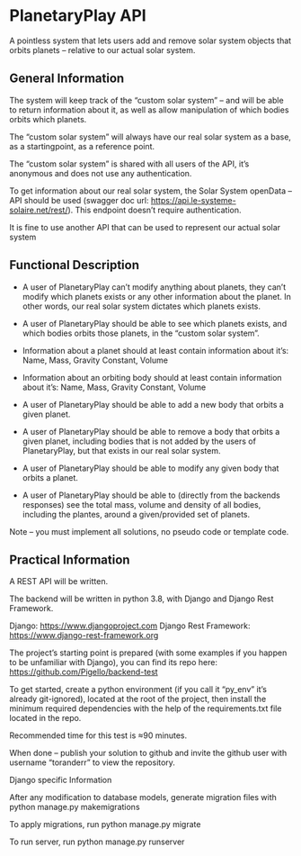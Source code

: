 # PlanetaryPlay API

A pointless system that lets users add and remove solar system objects that orbits planets – relative to our actual solar system.

## General Information

The system will keep track of the “custom solar system” – and will be able to return information about it, as well as allow manipulation of which bodies orbits which planets.

The “custom solar system” will always have our real solar system as a base, as a startingpoint, as a reference point.

The “custom solar system” is shared with all users of the API, it’s anonymous and does not use any authentication.

To get information about our real solar system, the Solar System openData – API should be used (swagger doc url: https://api.le-systeme-solaire.net/rest/). This endpoint doesn’t require authentication.

It is fine to use another API that can be used to represent our actual solar system

## Functional Description

- A user of PlanetaryPlay can’t modify anything about planets, they can’t modify which planets exists or any other information about the planet. In other words, our real solar system dictates which planets exists.

- A user of PlanetaryPlay should be able to see which planets exists, and which bodies orbits those planets, in the “custom solar system”.

- Information about a planet should at least contain information about it’s: Name, Mass, Gravity Constant, Volume

- Information about an orbiting body should at least contain information about it’s: Name, Mass, Gravity Constant, Volume

- A user of PlanetaryPlay should be able to add a new body that orbits a given planet.

- A user of PlanetaryPlay should be able to remove a body that orbits a given planet, including bodies that is not added by the users of PlanetaryPlay, but that exists in our real solar system.

- A user of PlanetaryPlay should be able to modify any given body that orbits a planet.

- A user of PlanetaryPlay should be able to (directly from the backends responses) see the total mass, volume and density of all bodies, including the plantes, around a given/provided set of planets.

Note – you must implement all solutions, no pseudo code or template code.

## Practical Information

A REST API will be written.

The backend will be written in python 3.8, with Django and Django Rest Framework.

Django: https://www.djangoproject.com Django Rest Framework: https://www.django-rest-framework.org

The project’s starting point is prepared (with some examples if you happen to be unfamiliar with Django), you can find its repo here: https://github.com/Pigello/backend-test

To get started, create a python environment (if you call it “py_env” it’s already git-ignored), located at the root of the project, then install the minimum required dependencies with the help of the requirements.txt file located in the repo.

Recommended time for this test is ≈90 minutes.

When done – publish your solution to github and invite the github user with username “toranderr” to view the repository.

Django specific Information

After any modification to database models, generate migration files with python manage.py makemigrations

To apply migrations, run python manage.py migrate

To run server, run python manage.py runserver

